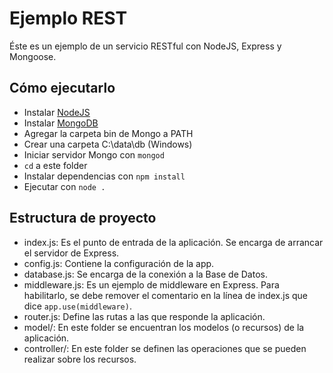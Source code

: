 # Ejemplo REST

Éste es un ejemplo de un servicio RESTful con NodeJS, Express y Mongoose.

## Cómo ejecutarlo

* Instalar [NodeJS](https://nodejs.org/es/)
* Instalar [MongoDB](https://www.mongodb.com/es)
* Agregar la carpeta bin de Mongo a PATH
* Crear una carpeta C:\data\db (Windows)
* Iniciar servidor Mongo con `mongod`
* `cd` a este folder
* Instalar dependencias con `npm install`
* Ejecutar con `node .`

## Estructura de proyecto

* index.js: Es el punto de entrada de la aplicación. Se encarga de arrancar el servidor de Express.
* config.js: Contiene la configuración de la app.
* database.js: Se encarga de la conexión a la Base de Datos.
* middleware.js: Es un ejemplo de middleware en Express. Para habilitarlo, se debe remover el comentario en la línea de index.js que dice `app.use(middleware)`.
* router.js: Define las rutas a las que responde la aplicación.
* model/: En este folder se encuentran los modelos (o recursos) de la aplicación.
* controller/: En este folder se definen las operaciones que se pueden realizar sobre los recursos.